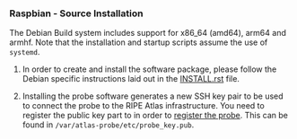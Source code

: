 ### Raspbian - Source Installation

The Debian Build system includes support for x86_64 (amd64), arm64 and armhf. Note that the installation and startup scripts assume the use of `systemd`.

1. In order to create and install the software package, please follow the
   Debian specific instructions laid out in the
   [INSTALL.rst](https://github.com/RIPE-NCC/ripe-atlas-software-probe/blob/master/INSTALL.rst)
   file.

2. Installing the probe software generates a new SSH key pair to be used to
   connect the probe to the RIPE Atlas infrastructure. You need to register
   the public key part to in order to [register the probe](/apply/swprobe/).
   This can be found in `/var/atlas-probe/etc/probe_key.pub`.

